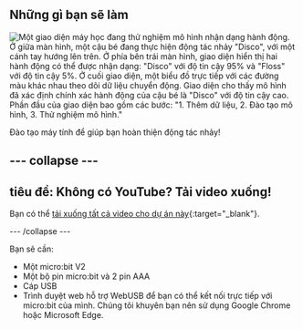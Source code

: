 ## Những gì bạn sẽ làm

![Một giao diện máy học đang thử nghiệm mô hình nhận dạng hành động. Ở giữa màn hình, một cậu bé đang thực hiện động tác nhảy "Disco", với một cánh tay hướng lên trên. Ở phía bên trái màn hình, giao diện hiển thị hai hành động có thể được nhận dạng: "Disco" với độ tin cậy 95% và "Floss" với độ tin cậy 5%. Ở cuối giao diện, một biểu đồ trực tiếp với các đường màu khác nhau theo dõi dữ liệu chuyển động. Giao diện cho thấy mô hình đã xác định chính xác hành động của cậu bé là "Disco" với độ tin cậy cao. Phần đầu của giao diện bao gồm các bước: "1. Thêm dữ liệu, 2. Đào tạo mô hình, 3. Thử nghiệm mô hình."](images/wywm.png)

Đào tạo máy tính để giúp bạn hoàn thiện động tác nhảy!

## --- collapse ---

## tiêu đề: Không có YouTube? Tải video xuống!

Bạn có thể [tải xuống tất cả video cho dự án này](https://rpf.io/p/en/dance-detector-go){:target="_blank"}.

\--- /collapse ---

Bạn sẽ cần:

- Một micro:bit V2
- Một bộ pin micro:bit và 2 pin AAA
- Cáp USB
- Trình duyệt web hỗ trợ WebUSB để bạn có thể kết nối trực tiếp với micro:bit của mình. Chúng tôi khuyên bạn nên sử dụng Google Chrome hoặc Microsoft Edge.